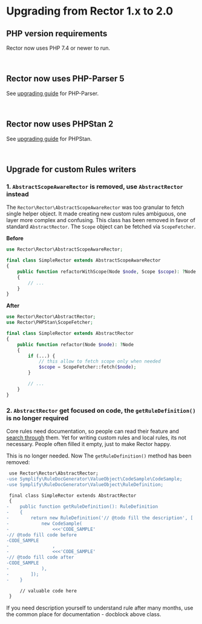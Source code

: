 # Upgrading from Rector 1.x to 2.0

## PHP version requirements

Rector now uses PHP 7.4 or newer to run.

<br>

## Rector now uses PHP-Parser 5

See [upgrading guide](https://github.com/nikic/PHP-Parser/blob/master/UPGRADE-5.0.md) for PHP-Parser.

<br>

## Rector now uses PHPStan 2

See [upgrading guide](https://github.com/phpstan/phpstan-src/blob/2.0.x/UPGRADING.md) for PHPStan.

<br>

## Upgrade for custom Rules writers

### 1. `AbstractScopeAwareRector` is removed, use `AbstractRector` instead

The `Rector\Rector\AbstractScopeAwareRector` was too granular to fetch single helper object. It made creating new custom rules ambiguous, one layer more complex and confusing. This class has been removed in favor of standard `AbstractRector`. The `Scope` object can be fetched via `ScopeFetcher`.

**Before**

```php
use Rector\Rector\AbstractScopeAwareRector;

final class SimpleRector extends AbstractScopeAwareRector
{
    public function refactorWithScope(Node $node, Scope $scope): ?Node
    {
        // ...
    }
}
```

**After**

```php
use Rector\Rector\AbstractRector;
use Rector\PHPStan\ScopeFetcher;

final class SimpleRector extends AbstractRector
{
    public function refactor(Node $node): ?Node
    {
        if (...) {
            // this allow to fetch scope only when needed
            $scope = ScopeFetcher::fetch($node);
        }

        // ...
    }
}
```


### 2. `AbstractRector` get focused on code, the `getRuleDefinition()` is no longer required

Core rules need documentation, so people can read their feature and [search through](https://getrector.com/find-rule) them. Yet for writing custom rules and local rules, its not necessary. People often filled it empty, just to make Rector happy.

This is no longer needed. Now The `getRuleDefinition()` method has been removed:

```diff
 use Rector\Rector\AbstractRector;
-use Symplify\RuleDocGenerator\ValueObject\CodeSample\CodeSample;
-use Symplify\RuleDocGenerator\ValueObject\RuleDefinition;

 final class SimpleRector extends AbstractRector
 {
-    public function getRuleDefinition(): RuleDefinition
-    {
-        return new RuleDefinition('// @todo fill the description', [
-            new CodeSample(
-                <<<'CODE_SAMPLE'
-// @todo fill code before
-CODE_SAMPLE
-                ,
-                <<<'CODE_SAMPLE'
-// @todo fill code after
-CODE_SAMPLE
-            ),
-        ]);
-    }

     // valuable code here
 }
```

If you need description yourself to understand rule after many months, use the common place for documentation - docblock above class.

